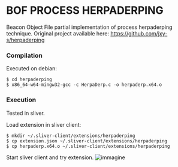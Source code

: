 # BOF PROCESS HERPADERPING
Beacon Object File partial implementation of process herpaderping technique. Original project available here: https://github.com/jxy-s/herpaderping
### Compilation
Executed on debian:
```
$ cd herpaderping
$ x86_64-w64-mingw32-gcc -c HerpaDerp.c -o herpaderp.x64.o
```


### Execution
Tested in sliver.

Load extension in sliver client:
```
$ mkdir ~/.sliver-client/extensions/herpaderping
$ cp extension.json ~/.sliver-client/extensions/herpaderping
$ cp herpaderp.x64.o ~/.sliver-client/extensions/herpaderping
```

Start sliver client and try extension.
![immagine](https://user-images.githubusercontent.com/74059030/199053135-f27c441d-5053-462e-8095-c47fb0d0a40c.png)
